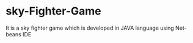 # sky-Fighter-Game
It is a sky fighter game which is developed in JAVA language using Net-beans IDE
